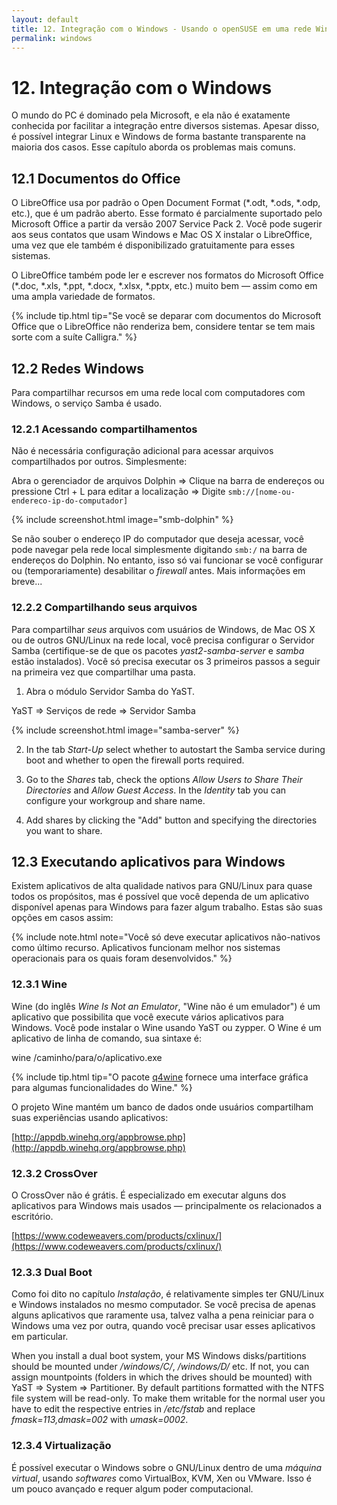 ```yaml
---
layout: default
title: 12. Integração com o Windows - Usando o openSUSE em uma rede Windows, abrindo documentos do Office e executando aplicativos para Windows
permalink: windows
---
```


# 12. Integração com o Windows

O mundo do PC é dominado pela Microsoft, e ela não é exatamente conhecida por facilitar a integração entre diversos sistemas. Apesar disso, é possível integrar Linux e Windows de forma bastante transparente na maioria dos casos. Esse capítulo aborda os problemas mais comuns.

## 12.1 Documentos do Office

O LibreOffice usa por padrão o Open Document Format (\*.odt, \*.ods, \*.odp, etc.), que é um padrão aberto. Esse formato é parcialmente suportado pelo Microsoft Office a partir da versão 2007 Service Pack 2. Você pode sugerir aos seus contatos que usam Windows e Mac OS X instalar o LibreOffice, uma vez que ele também é disponibilizado gratuitamente para esses sistemas.

O LibreOffice também pode ler e escrever nos formatos do Microsoft Office (\*.doc, \*.xls, \*.ppt, \*.docx, \*.xlsx, \*.pptx, etc.) muito bem — assim como em uma ampla variedade de formatos.

{% include tip.html tip="Se você se deparar com documentos do Microsoft Office que o LibreOffice não renderiza bem, considere tentar se tem mais sorte com a suíte Calligra." %}

## 12.2 Redes Windows

Para compartilhar recursos em uma rede local com computadores com Windows, o serviço Samba é usado.

### 12.2.1 Acessando compartilhamentos

Não é necessária configuração adicional para acessar arquivos compartilhados por outros. Simplesmente:

<div class="path">Abra o gerenciador de arquivos Dolphin => Clique na barra de endereços ou pressione Ctrl + L para editar a localização => Digite <code>smb://[nome-ou-endereco-ip-do-computador]</code></div><p></p>

{% include screenshot.html image="smb-dolphin" %}

Se não souber o endereço IP do computador que deseja acessar, você pode navegar pela rede local simplesmente digitando `smb:/` na barra de endereços do Dolphin. No entanto, isso só vai funcionar se você configurar ou (temporariamente) desabilitar o *firewall* antes. Mais informações em breve...

### 12.2.2 Compartilhando seus arquivos

Para compartilhar *seus* arquivos com usuários de Windows, de Mac OS X ou de outros GNU/Linux na rede local, você precisa configurar o Servidor Samba (certifique-se de que os pacotes *yast2-samba-server* e *samba* estão instalados). Você só precisa executar os 3 primeiros passos a seguir na primeira vez que compartilhar uma pasta.

1) Abra o módulo Servidor Samba do YaST.

<div class="path">YaST =&gt; Serviços de rede =&gt; Servidor Samba</div><p></p>

{% include screenshot.html image="samba-server" %}

2) In the tab *Start-Up* select whether to autostart the Samba service during boot and whether to open the firewall ports required.

3) Go to the *Shares* tab, check the options *Allow Users to Share Their Directories* and *Allow Guest Access*. In the *Identity* tab you can configure your workgroup and share name.

4) Add shares by clicking the "Add" button and specifying the directories you want to share.

## 12.3 Executando aplicativos para Windows

Existem aplicativos de alta qualidade nativos para GNU/Linux para quase todos os propósitos, mas é possível que você dependa de um aplicativo disponível apenas para Windows para fazer algum trabalho. Estas são suas opções em casos assim:

{% include note.html note="Você só deve executar aplicativos não-nativos como último recurso. Aplicativos funcionam melhor nos sistemas operacionais para os quais foram desenvolvidos." %}

### 12.3.1 Wine

Wine (do inglês *Wine Is Not an Emulator*, "Wine não é um emulador") é um aplicativo que possibilita que você execute vários aplicativos para Windows. Você pode instalar o Wine usando YaST ou zypper. O Wine é um aplicativo de linha de comando, sua sintaxe é:

<div class="cl">wine /caminho/para/o/aplicativo.exe</div><p></p>

{% include tip.html tip="O pacote [q4wine](http://sourceforge.net/projects/q4wine/) fornece uma interface gráfica para algumas funcionalidades do Wine." %}

O projeto Wine mantém um banco de dados onde usuários compartilham suas experiências usando aplicativos:

[http://appdb.winehq.org/appbrowse.php](http://appdb.winehq.org/appbrowse.php)

### 12.3.2 CrossOver

O CrossOver não é grátis. É especializado em executar alguns dos aplicativos para Windows mais usados — principalmente os relacionados a escritório.

[https://www.codeweavers.com/products/cxlinux/](https://www.codeweavers.com/products/cxlinux/)

### 12.3.3 Dual Boot

Como foi dito no capítulo *Instalação*, é relativamente simples ter GNU/Linux e Windows instalados no mesmo computador. Se você precisa de apenas alguns aplicativos que raramente usa, talvez valha a pena reiniciar para o Windows uma vez por outra, quando você precisar usar esses aplicativos em particular.

When you install a dual boot system, your MS Windows disks/partitions should be mounted under */windows/C/*, */windows/D/* etc. If not, you can assign mountpoints (folders in which the drives should be mounted) with YaST => System => Partitioner. By default partitions formatted with the NTFS file system will be read-only. To make them writable for the normal user you have to edit the respective entries in */etc/fstab* and replace *fmask=113,dmask=002* with *umask=0002*.

### 12.3.4 Virtualização

É possível executar o Windows sobre o GNU/Linux dentro de uma *máquina virtual*, usando *softwares* como VirtualBox, KVM, Xen ou VMware. Isso é um pouco avançado e requer algum poder computacional.
